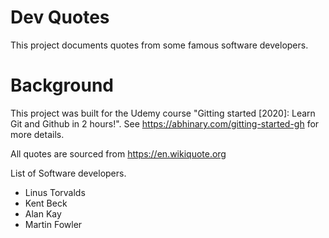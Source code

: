 # Dev Quotes

This project documents quotes from some famous software developers.

# Background

This project was built for the Udemy course "Gitting started [2020]: Learn Git
and Github in 2 hours!". See https://abhinary.com/gitting-started-gh for more
details.

All quotes are sourced from https://en.wikiquote.org

List of Software developers.

- Linus Torvalds
- Kent Beck
- Alan Kay
- Martin Fowler